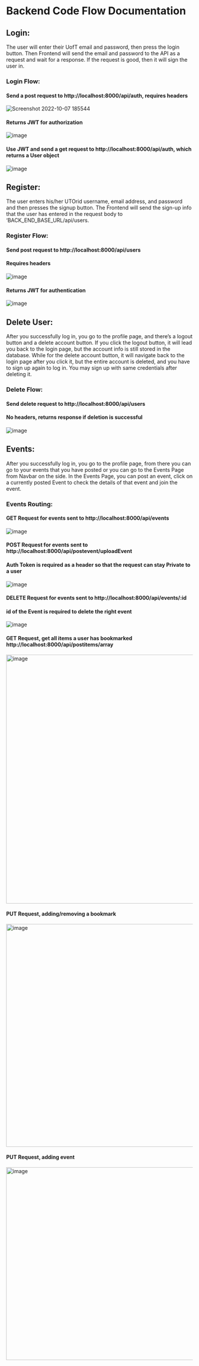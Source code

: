 # Backend Code Flow Documentation
## Login: 
The user will enter their UofT email and password, then press the login button. Then Frontend will send the email and password to the API as a request and wait for a response. If the request is good, then it will sign the user in.

### Login Flow:
#### Send a post request to http://localhost:8000/api/auth, requires headers
![Screenshot 2022-10-07 185544](https://user-images.githubusercontent.com/69706702/194673964-259292ff-d3c4-48a8-ae84-84d3753ee81b.png)



#### Returns JWT for authorization
![image](https://user-images.githubusercontent.com/69706702/194673951-ea0a9e3e-c951-41a9-aca7-db74a2584213.png)



#### Use JWT and send a get request to http://localhost:8000/api/auth, which returns a User object
![image](https://user-images.githubusercontent.com/69706702/194674020-cd9d394a-bff3-4da5-b910-1767ec30b72c.png)


## Register: 
The user enters his/her UTOrid username, email address, and password and then presses the signup button. The Frontend will send the sign-up info that the user has entered in the request body to ‘BACK_END_BASE_URL/api/users.

### Register Flow:
#### Send post request to http://localhost:8000/api/users
#### Requires headers
![image](https://user-images.githubusercontent.com/69706702/194674055-547d2c5e-ae57-447c-b22f-d1fae6757eaf.png)


#### Returns JWT for authentication
![image](https://user-images.githubusercontent.com/69706702/194674087-373d84a7-6788-404a-b001-a539537028a8.png)


## Delete User:
After you successfully log in, you go to the profile page, and there’s a logout button and a delete account button. If you click the logout button, it will lead you back to the login page, but the account info is still stored in the database. While for the delete account button, it will navigate back to the login page after you click it, but the entire account is deleted, and you have to sign up again to log in. You may sign up with same credentials after deleting it.

### Delete Flow:
#### Send delete request to http://localhost:8000/api/users
#### No headers, returns response if deletion is successful
![image](https://user-images.githubusercontent.com/69706702/194674125-d7c97d0d-bdd1-422f-b693-0dcbd3f336b4.png)

## Events:
After you successfully log in, you go to the profile page, from there you can go to your events that you have posted or you can go to the Events Page from Navbar on the side. In the Events Page, you can post an event, click on a currently posted Event to check the details of that event and join the event.

### Events Routing:
#### GET Request for events sent to http://localhost:8000/api/events
![image](https://user-images.githubusercontent.com/69706702/197316032-e5e4b2a1-e455-46d7-a6a3-28535d365171.png)

#### POST Request for events sent to http://localhost:8000/api/postevent/uploadEvent
#### Auth Token is required as a header so that the request can stay Private to a user
![image](https://user-images.githubusercontent.com/69706702/197316138-a53159de-8efa-4f2c-a1c8-14c2512acc0d.png)

#### DELETE Request for events sent to http://localhost:8000/api/events/:id
#### id of the Event is required to delete the right event
![image](https://user-images.githubusercontent.com/69706702/197316080-b1a705ee-cbd5-43f5-8b9f-ac379f5de4e9.png)

#### GET Request, get all items a user has bookmarked http://localhost:8000/api/postitems/array
<img width="671" alt="image" src="https://user-images.githubusercontent.com/51491033/200084027-554bc857-de1f-4041-b9e3-1147b7f8146c.png">

#### PUT Request, adding/removing a bookmark
<img width="601" alt="image" src="https://user-images.githubusercontent.com/51491033/200084200-e9fc930c-8a9b-4ac5-8cb7-13fb7d943da8.png">

#### PUT Request, adding event
<img width="520" alt="image" src="https://user-images.githubusercontent.com/51491033/200084289-1f77a92b-58c9-43a6-a468-26924a39f1bd.png">




